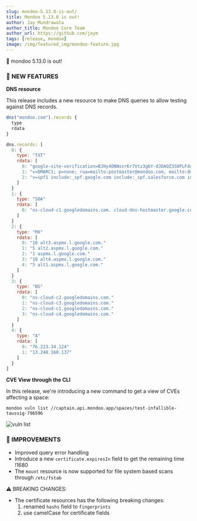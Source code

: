```yaml
---
slug: mondoo-5.13.0-is-out/
title: Mondoo 5.13.0 is out!
author: Jay Mundrawala
author_title: Mondoo Core Team
author_url: https://github.com/jaym
tags: [release, mondoo]
image: /img/featured_img/mondoo-feature.jpg
---
```


🥳 mondoo 5.13.0 is out!

### 🎉 NEW FEATURES

**DNS resource**

This release includes a new resource to make DNS queries to allow
testing against DNS records.

```javascript
dns("mondoo.com").records {
  type
  rdata
}
```

```javascript
dns.records: [
  0: {
    type: "TXT"
    rdata: [
      0: "google-site-verification=BJHy4ONNsxrKr7Vtz3g6Y-dJDAOZ3S0PLFdqKVZv6To"
      1: "v=DMARC1; p=none; rua=mailto:postmaster@mondoo.com, mailto:dmarc@mondoo.com; sp=none; pct=100; adkim=r; aspf=r"
      2: "v=spf1 include:_spf.google.com include:_spf.salesforce.com include:amazonses.com include:mail.zendesk.com  ~all"
    ]
  }
  1: {
    type: "SOA"
    rdata: [
      0: "ns-cloud-c1.googledomains.com. cloud-dns-hostmaster.google.com. 1 21600 3600 259200 300"
    ]
  }
  2: {
    type: "MX"
    rdata: [
      0: "10 alt3.aspmx.l.google.com."
      1: "5 alt2.aspmx.l.google.com."
      2: "1 aspmx.l.google.com."
      3: "10 alt4.aspmx.l.google.com."
      4: "5 alt1.aspmx.l.google.com."
    ]
  }
  3: {
    type: "NS"
    rdata: [
      0: "ns-cloud-c2.googledomains.com."
      1: "ns-cloud-c3.googledomains.com."
      2: "ns-cloud-c1.googledomains.com."
      3: "ns-cloud-c4.googledomains.com."
    ]
  }
  4: {
    type: "A"
    rdata: [
      0: "76.223.34.124"
      1: "13.248.160.137"
    ]
  }
]
```

**CVE View through the CLI**

In this release, we're introducing a new command to get a view of CVEs affecting a space:

```
mondoo vuln list //captain.api.mondoo.app/spaces/test-infallible-taussig-796596
```

![vuln list](/img/releases/2021-11-10-mondoo-5.13.0-is-out/vuln.png)

### 🧹 IMPROVEMENTS

- Improved query error handling
- Introduce a new `certificate.expiresIn` field to get the remaining time !1680
- The `mount` resource is now supported for file system based scans through `/etc/fstab`

⚠️ BREAKING CHANGES:

- The certificate resources has the following breaking changes:
  1. renamed `hashs` field to `fingerprints`
  1. use camelCase for certificate fields
